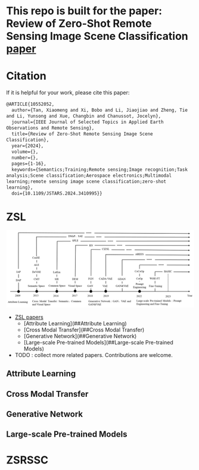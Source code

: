 # This repo is built for the paper: Review of Zero-Shot Remote Sensing Image Scene Classification [paper](https://ieeexplore.ieee.org/document/10552052)
# Citation
If it is helpful for your work, please cite this paper:
``` 
@ARTICLE{10552052,
  author={Tan, Xiaomeng and Xi, Bobo and Li, Jiaojiao and Zheng, Tie and Li, Yunsong and Xue, Changbin and Chanussot, Jocelyn},
  journal={IEEE Journal of Selected Topics in Applied Earth Observations and Remote Sensing}, 
  title={Review of Zero-Shot Remote Sensing Image Scene Classification}, 
  year={2024},
  volume={},
  number={},
  pages={1-16},
  keywords={Semantics;Training;Remote sensing;Image recognition;Task analysis;Scene classification;Aerospace electronics;Multimodal learning;remote sensing image scene classification;zero-shot learning},
  doi={10.1109/JSTARS.2024.3410995}}
``` 
# ZSL
![image](fig2.tif)
- [ZSL papers](#ZSL)
  - [Attribute Learning](##Attribute Learning)
  - [Cross Modal Transfer](##Cross Modal Transfer)
  - [Generative Network](##Generative Network)
  - [Large-scale Pre-trained Models](##Large-scale Pre-trained Models)
- TODO : collect more related papers. Contributions are welcome.
## Attribute Learning

## Cross Modal Transfer

## Generative Network

## Large-scale Pre-trained Models

# ZSRSSC

